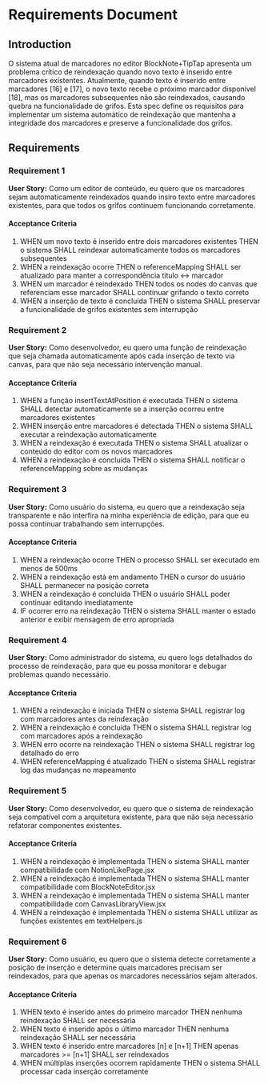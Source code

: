 # Requirements Document

## Introduction

O sistema atual de marcadores no editor BlockNote+TipTap apresenta um problema crítico de reindexação quando novo texto é inserido entre marcadores existentes. Atualmente, quando texto é inserido entre marcadores [16] e [17], o novo texto recebe o próximo marcador disponível [18], mas os marcadores subsequentes não são reindexados, causando quebra na funcionalidade de grifos. Esta spec define os requisitos para implementar um sistema automático de reindexação que mantenha a integridade dos marcadores e preserve a funcionalidade dos grifos.

## Requirements

### Requirement 1

**User Story:** Como um editor de conteúdo, eu quero que os marcadores sejam automaticamente reindexados quando insiro texto entre marcadores existentes, para que todos os grifos continuem funcionando corretamente.

#### Acceptance Criteria

1. WHEN um novo texto é inserido entre dois marcadores existentes THEN o sistema SHALL reindexar automaticamente todos os marcadores subsequentes
2. WHEN a reindexação ocorre THEN o referenceMapping SHALL ser atualizado para manter a correspondência título ↔ marcador
3. WHEN um marcador é reindexado THEN todos os nodes do canvas que referenciam esse marcador SHALL continuar grifando o texto correto
4. WHEN a inserção de texto é concluída THEN o sistema SHALL preservar a funcionalidade de grifos existentes sem interrupção

### Requirement 2

**User Story:** Como desenvolvedor, eu quero uma função de reindexação que seja chamada automaticamente após cada inserção de texto via canvas, para que não seja necessário intervenção manual.

#### Acceptance Criteria

1. WHEN a função insertTextAtPosition é executada THEN o sistema SHALL detectar automaticamente se a inserção ocorreu entre marcadores existentes
2. WHEN inserção entre marcadores é detectada THEN o sistema SHALL executar a reindexação automaticamente
3. WHEN a reindexação é executada THEN o sistema SHALL atualizar o conteúdo do editor com os novos marcadores
4. WHEN a reindexação é concluída THEN o sistema SHALL notificar o referenceMapping sobre as mudanças

### Requirement 3

**User Story:** Como usuário do sistema, eu quero que a reindexação seja transparente e não interfira na minha experiência de edição, para que eu possa continuar trabalhando sem interrupções.

#### Acceptance Criteria

1. WHEN a reindexação ocorre THEN o processo SHALL ser executado em menos de 500ms
2. WHEN a reindexação está em andamento THEN o cursor do usuário SHALL permanecer na posição correta
3. WHEN a reindexação é concluída THEN o usuário SHALL poder continuar editando imediatamente
4. IF ocorrer erro na reindexação THEN o sistema SHALL manter o estado anterior e exibir mensagem de erro apropriada

### Requirement 4

**User Story:** Como administrador do sistema, eu quero logs detalhados do processo de reindexação, para que eu possa monitorar e debugar problemas quando necessário.

#### Acceptance Criteria

1. WHEN a reindexação é iniciada THEN o sistema SHALL registrar log com marcadores antes da reindexação
2. WHEN a reindexação é concluída THEN o sistema SHALL registrar log com marcadores após a reindexação
3. WHEN erro ocorre na reindexação THEN o sistema SHALL registrar log detalhado do erro
4. WHEN referenceMapping é atualizado THEN o sistema SHALL registrar log das mudanças no mapeamento

### Requirement 5

**User Story:** Como desenvolvedor, eu quero que o sistema de reindexação seja compatível com a arquitetura existente, para que não seja necessário refatorar componentes existentes.

#### Acceptance Criteria

1. WHEN a reindexação é implementada THEN o sistema SHALL manter compatibilidade com NotionLikePage.jsx
2. WHEN a reindexação é implementada THEN o sistema SHALL manter compatibilidade com BlockNoteEditor.jsx
3. WHEN a reindexação é implementada THEN o sistema SHALL manter compatibilidade com CanvasLibraryView.jsx
4. WHEN a reindexação é implementada THEN o sistema SHALL utilizar as funções existentes em textHelpers.js

### Requirement 6

**User Story:** Como usuário, eu quero que o sistema detecte corretamente a posição de inserção e determine quais marcadores precisam ser reindexados, para que apenas os marcadores necessários sejam alterados.

#### Acceptance Criteria

1. WHEN texto é inserido antes do primeiro marcador THEN nenhuma reindexação SHALL ser necessária
2. WHEN texto é inserido após o último marcador THEN nenhuma reindexação SHALL ser necessária  
3. WHEN texto é inserido entre marcadores [n] e [n+1] THEN apenas marcadores >= [n+1] SHALL ser reindexados
4. WHEN múltiplas inserções ocorrem rapidamente THEN o sistema SHALL processar cada inserção corretamente
